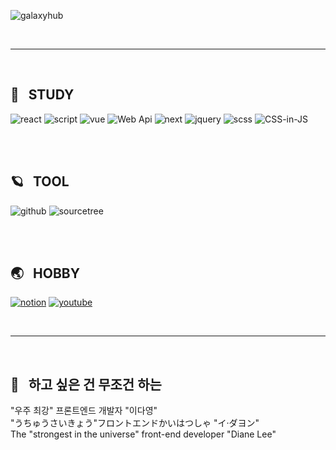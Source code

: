 ![galaxyhub](https://user-images.githubusercontent.com/70118192/213092109-cf80ea53-5638-49a9-b93c-b19fe6b0faeb.png "galaxyHub")

<br><hr/><br>
 
 ## 🌙 &nbsp; STUDY

![react](https://user-images.githubusercontent.com/70118192/213083241-0a1a9745-6700-4ad5-a3fe-784f9ab650fe.png "react")
![script](https://user-images.githubusercontent.com/70118192/213083264-ab341b97-dd1e-4ceb-8c10-81e69045c909.png "script")
![vue](https://user-images.githubusercontent.com/70118192/213083211-ea11808f-8eb7-47cd-a839-c90161b40baf.png "vue")
![Web Api](https://github.com/2D0/2D0/assets/70118192/b8c43ab4-802e-44ea-8e62-142595f43c0e)
![next](https://github.com/2D0/2D0/assets/70118192/ee740c2a-0275-473d-bf1f-6a28c3fe06e9 "next")
![jquery](https://user-images.githubusercontent.com/70118192/213083356-f6f24086-5be1-4241-8567-f6450ea0614a.png "jquey")
![scss](https://user-images.githubusercontent.com/70118192/213083362-58e29986-fb0a-47a2-aa8f-f01c2efb7465.png "scss")
![CSS-in-JS](https://github.com/2D0/2D0/assets/70118192/18ca4dcb-64a2-4977-b5db-f35f5623b9e8)

<br><br>

## 🪐 &nbsp; TOOL

![github](https://user-images.githubusercontent.com/70118192/213084129-5b97bf92-7699-4ce2-bb87-80b265179aec.png)
![sourcetree](https://github.com/2D0/2D0/assets/70118192/3fcf0213-c9dd-4715-a8f6-d14b514c0e1c)

<br><br>
## 🌏 &nbsp; HOBBY
[![notion](https://user-images.githubusercontent.com/70118192/263603424-8137ff5c-0282-4fc3-8eb6-9cf2c4981d69.png)](https://2d0.notion.site/2d969ad7cd9c419f96fda86be9ada6d9?v=f4dc9425636248bc9cdf2927b27c6f43)
[![youtube](https://user-images.githubusercontent.com/70118192/263464871-8dae9bca-92bf-46f2-9ec8-d3a62a2600c6.png)](https://www.youtube.com/@idy7733)

<br><hr/><br>

## 🥴 &nbsp; 하고 싶은 건 무조건 하는 
"우주 최강" 프론트엔드 개발자 "이다영"<br>
"うちゅうさいきょう"フロントエンドかいはつしゃ "イ·ダヨン"<br>
The "strongest in the universe" front-end developer "Diane Lee"<br>



 
